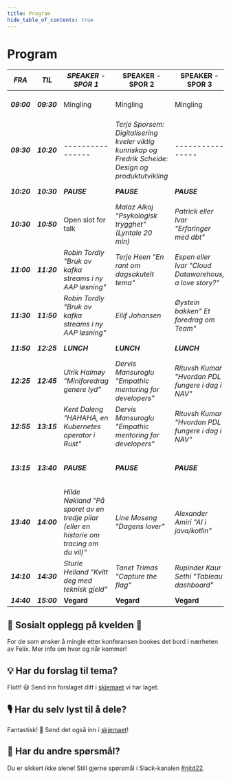 ```yaml
---
title: Program
hide_table_of_contents: true
---
```


# Program
| ***FRA***   | ***TIL***   | ***SPEAKER - SPOR 1***                                  | SPEAKER - SPOR 2                                                                                       | SPEAKER - SPOR 3                                     | TEMA        | KOMMENTAR                                     |
|-------------|-------------|---------------------------------------------------------|--------------------------------------------------------------------------------------------------------|------------------------------------------------------|-------------|-----------------------------------------------|
| ***09:00*** | ***09:30*** | Mingling                                                | Mingling                                                                                               | Mingling                                             | Mingling    | ***1\. servering - kaffe, te, bakevarer***    |
| ***09:30*** | ***10:20*** | ----------------                                        | _Terje Sporsem: Digitalisering kveler viktig kunnskap og Fredrik Scheide: Design og produktutvikling_ | ----------------                                     | Foredrag    |                                               |
| ***10:20*** | ***10:30*** | ***PAUSE***                                             | ***PAUSE***                                                                                            | ***PAUSE***                                          | ***PAUSE*** | ***10 minutter pause***                       |
| ***10:30*** | ***10:50*** | Open slot for talk                                      | _Malaz Alkoj "Psykologisk trygghet" (Lyntale 20 min)_                                                  | _Patrick eller Ivar "Erfaringer med dbt"_              | Foredrag    |                                               |
| ***11:00*** | ***11:20*** | _Robin Tordly "Bruk av kafka streams i ny AAP løsning"_ | _Terje Heen "En rant om dagsakutelt tema"_                                                             | _Espen eller Ivar "Cloud Datawarehous, a love story?"_ | Foredrag    |                                               |
| ***11:30*** | ***11:50*** | _Robin Tordly "Bruk av kafka streams i ny AAP løsning"_ | _Eilif Johansen_                                                                                       | _Øystein bakken" Et foredrag om Team"_                 | Foredrag    |                                               |
| ***11:50*** | ***12:25*** | ***LUNCH***                                             | ***LUNCH***                                                                                            | ***LUNCH***                                          | ***LUNCH*** | ***2\. servering - lunch***                   |
| ***12:25*** | ***12:45*** | _Ulrik Halmøy "Miniforedrag genere lyd"_                | _Dervis Mansuroglu "Empathic mentoring for developers"_                                                | _Rituvsh Kumar "Hvordan PDL fungere i dag i NAV"_      | Foredrag    |                                               |
| ***12:55*** | ***13:15*** | _Kent Daleng "HAHAHA, en Kubernetes operator i Rust"_                                      | _Dervis Mansuroglu "Empathic mentoring for developers"_                                                | _Rituvsh Kumar "Hvordan PDL fungere i dag i NAV"_      | Foredrag    |                                               |
| ***13:15*** | ***13:40*** | ***PAUSE***                                             | ***PAUSE***                                                                                            | ***PAUSE***                                          | ***PAUSE*** | ***3\. servering - Dessert, kos, kaker etc*** |
| ***13:40*** | ***14:00*** | _Hilde Nøkland "På sporet av en tredje pilar (eller en historie om tracing om du vil)"_                             | _Line Moseng "Dagens lover"_                                                                           | _Alexander Amiri "AI i java/kotlin"_                   | Foredrag    |                                               |
| ***14:10*** | ***14:30*** | _Sturle Helland "Kvitt deg med teknisk gjeld"_          | _Tanet Trimas "Capture the flag"_                                                                      | _Rupinder Kaur Sethi "Tableau dashboard"_              | Foredrag    |                                               |
| ***14:40*** | ***15:00*** | **Vegard**                                              | **Vegard**                                                                                         | **Vegard**                                           | **Foredrag**    | **Slutt keynote**                             |
## 🍻 Sosialt opplegg på kvelden 🍻
For de som ønsker å mingle etter konferansen bookes det bord i nærheten av Felix. Mer info om hvor og når kommer!

## 💡 Har du forslag til tema? 

Flott! 😃 Send inn forslaget ditt i [skjemaet](https://forms.office.com/Pages/ResponsePage.aspx?id=NGU2YsMeYkmIaZtVNSedCyKMKHMBvzVPtRUZDMBRSnxUQzVXMTE2NFlFN0ZDMDlER0NRNzNNSDZKWi4u) vi har laget.

## 🎙 Har du selv lyst til å dele?

Fantastisk! 🤩 Send det også inn i [skjemaet](https://forms.office.com/Pages/ResponsePage.aspx?id=NGU2YsMeYkmIaZtVNSedCyKMKHMBvzVPtRUZDMBRSnxUQzVXMTE2NFlFN0ZDMDlER0NRNzNNSDZKWi4u)!

## 🤔 Har du andre spørsmål?

Du er sikkert ikke alene! Still gjerne spørsmål i Slack-kanalen [#nitd22](https://nav-it.slack.com/archives/C03A11UFPK5).
